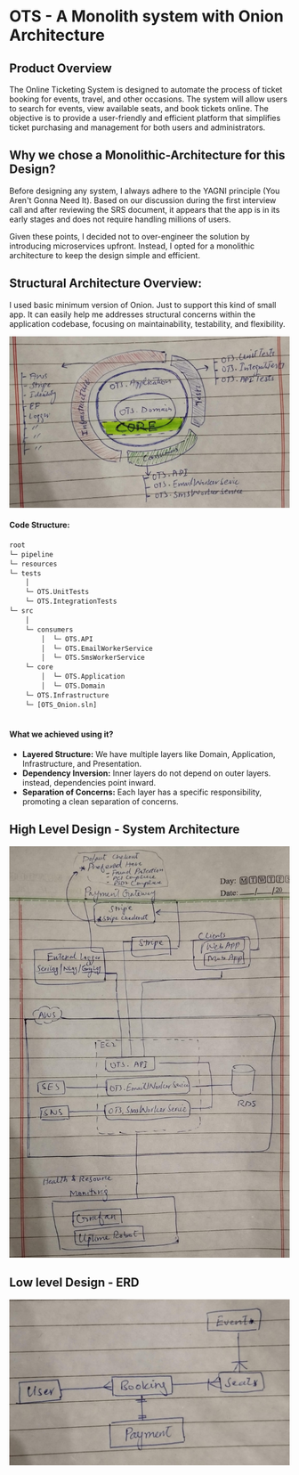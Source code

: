 # OTS - A Monolith system with Onion Architecture

## Product Overview

The Online Ticketing System is designed to automate the process of ticket booking for events, travel, and other occasions. The system will allow users to search for events, view available seats, and book tickets online. The objective is to provide a user-friendly and efficient platform that simplifies ticket purchasing and management for both users and administrators.

## Why we chose a Monolithic-Architecture for this Design?
Before designing any system, I always adhere to the YAGNI principle (You Aren't Gonna Need It). Based on our discussion during the first interview call and after reviewing the SRS document, it appears that the app is in its early stages and does not require handling millions of users.

Given these points, I decided not to over-engineer the solution by introducing microservices upfront. Instead, I opted for a monolithic architecture to keep the design simple and efficient.

## Structural Architecture Overview: 
I used basic minimum version of Onion. Just to support this kind of small app. It can easily help me addresses structural concerns within the application codebase, focusing on maintainability, testability, and flexibility.

![System Diagram](./resources/OnionArch.jpg)

#### Code Structure:

```txt
root
└─ pipeline  
└─ resources  
└─ tests
	│
	└─ OTS.UnitTests
	└─ OTS.IntegrationTests
└─ src
	│   
	└─ consumers
		│  └─ OTS.API
		│  └─ OTS.EmailWorkerService
		│  └─ OTS.SmsWorkerService	
	└─ core
		│  └─ OTS.Application
		│  └─ OTS.Domain
	└─ OTS.Infrastructure
	└─ [OTS_Onion.sln]
	
```

#### What we achieved using it?

- **Layered Structure:** 
	We have multiple layers like Domain, Application, Infrastructure, and Presentation.
- **Dependency Inversion:** 
	Inner layers do not depend on outer layers. instead, dependencies point inward.
- **Separation of Concerns:** 
	Each layer has a specific responsibility, promoting a clean separation of concerns.

## High Level Design - System Architecture 

![System Diagram](./resources/SystemArch.jpg)


## Low level Design - ERD

![System Diagram](./resources/ERD.jpg)
